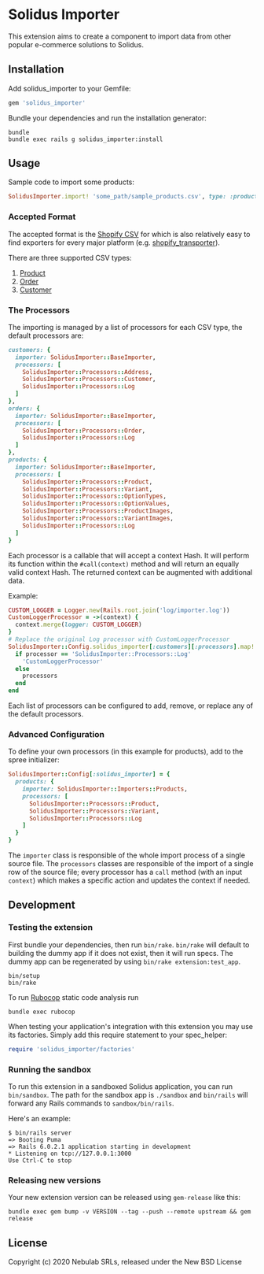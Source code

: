 # Solidus Importer

This extension aims to create a component to import data from other popular
e-commerce solutions to Solidus.

## Installation

Add solidus_importer to your Gemfile:

```ruby
gem 'solidus_importer'
```

Bundle your dependencies and run the installation generator:

```shell
bundle
bundle exec rails g solidus_importer:install
```

## Usage

Sample code to import some products:

```ruby
SolidusImporter.import! 'some_path/sample_products.csv', type: :products
```

### Accepted Format

The accepted format is the [Shopify CSV](https://help.shopify.com/en/manual/products/import-export/using-csv) for which is also relatively easy to find exporters for every major platform (e.g. [shopify_transporter](https://github.com/Shopify/shopify_transporter)).

There are three supported CSV types:

1. [Product](https://help.shopify.com/en/manual/migrating-to-shopify/transporter-app/csv-products)
2. [Order](https://help.shopify.com/en/manual/migrating-to-shopify/transporter-app/csv-orders)
3. [Customer](https://help.shopify.com/en/manual/migrating-to-shopify/transporter-app/csv-customers)

### The Processors

The importing is managed by a list of processors for each CSV type, the default processors are:

```rb
customers: {
  importer: SolidusImporter::BaseImporter,
  processors: [
    SolidusImporter::Processors::Address,
    SolidusImporter::Processors::Customer,
    SolidusImporter::Processors::Log
  ]
},
orders: {
  importer: SolidusImporter::BaseImporter,
  processors: [
    SolidusImporter::Processors::Order,
    SolidusImporter::Processors::Log
  ]
},
products: {
  importer: SolidusImporter::BaseImporter,
  processors: [
    SolidusImporter::Processors::Product,
    SolidusImporter::Processors::Variant,
    SolidusImporter::Processors::OptionTypes,
    SolidusImporter::Processors::OptionValues,
    SolidusImporter::Processors::ProductImages,
    SolidusImporter::Processors::VariantImages,
    SolidusImporter::Processors::Log
  ]
}
```

Each processor is a callable that will accept a context Hash. It will perform its function within the `#call(context)` method and will return an equally valid context Hash. The returned context can be augmented with additional data.

Example:

```rb
CUSTOM_LOGGER = Logger.new(Rails.root.join('log/importer.log'))
CustomLoggerProcessor = ->(context) {
  context.merge(logger: CUSTOM_LOGGER)
}
# Replace the original Log processor with CustomLoggerProcessor
SolidusImporter::Config.solidus_importer[:customers][:processors].map! do |processor|
  if processor == 'SolidusImporter::Processors::Log'
    'CustomLoggerProcessor'
  else
    processors
  end
end
```

Each list of processors can be configured to add, remove, or replace any of the default processors.

### Advanced Configuration

To define your own processors (in this example for products), add to the spree
initializer:

```ruby
SolidusImporter::Config[:solidus_importer] = {
  products: {
    importer: SolidusImporter::Importers::Products,
    processors: [
      SolidusImporter::Processors::Product,
      SolidusImporter::Processors::Variant,
      SolidusImporter::Processors::Log
    ]
  }
}
```

The `importer` class is responsible of the whole import process of a single
source file. The `processors` classes are responsible of the import of a single
row of the source file; every processor has a `call` method (with an input
`context`) which makes a specific action and updates the context if needed.

## Development

### Testing the extension

First bundle your dependencies, then run `bin/rake`. `bin/rake` will default to building the dummy
app if it does not exist, then it will run specs. The dummy app can be regenerated by using
`bin/rake extension:test_app`.

```shell
bin/setup
bin/rake
```

To run [Rubocop](https://github.com/bbatsov/rubocop) static code analysis run

```shell
bundle exec rubocop
```

When testing your application's integration with this extension you may use its factories.
Simply add this require statement to your spec_helper:

```ruby
require 'solidus_importer/factories'

```

### Running the sandbox

To run this extension in a sandboxed Solidus application, you can run `bin/sandbox`. The path for
the sandbox app is `./sandbox` and `bin/rails` will forward any Rails commands to
`sandbox/bin/rails`.

Here's an example:

```shell
$ bin/rails server
=> Booting Puma
=> Rails 6.0.2.1 application starting in development
* Listening on tcp://127.0.0.1:3000
Use Ctrl-C to stop
```

### Releasing new versions

Your new extension version can be released using `gem-release` like this:

```shell
bundle exec gem bump -v VERSION --tag --push --remote upstream && gem release
```

## License

Copyright (c) 2020 Nebulab SRLs, released under the New BSD License
